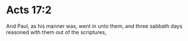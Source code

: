 # Acts 17:2

And Paul, as his manner was, went in unto them, and three sabbath days reasoned with them out of the scriptures,